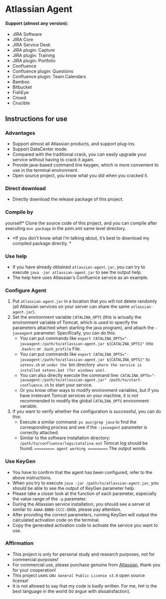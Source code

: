# Atlassian Agent

#### Support (almost any version):
* JIRA Software
* JIRA Core
* JIRA Service Desk
* JIRA plugin: Capture
* JIRA plugin: Training
* JIRA plugin: Portfolio
* Confluence
* Confluence plugin: Questions
* Confluence plugin: Team Calendars
* Bamboo
* Bitbucket
* FishEye
* Crowd
* Crucible

## Instructions for use

### Advantages
* Support almost all Atlassian products, and support plug-ins.
* Support DataCenter mode.
* Compared with the traditional crack, you can easily upgrade your service without having to crack it again.
* Provide java-based command line keygen, which is more convenient to use in the terminal environment.
* Open source project, you know what you did when you cracked it.

### Direct download
* Directly download the release package of this project.

### Compile by
yourself* Clone the source code of this project, and you can compile after executing `mvn package` in the pom.xml same level directory.
* *If you don’t know what I’m talking about, it’s best to download my compiled package directly. *

### Use help
* If you have already obtained `atlassian-agent.jar`, you can try to execute `java -jar atlassian-agent.jar` to see the output help.
* The help here uses Atlassian's Confluence service as an example.

### Configure Agent
1. Put `atlassian-agent.jar` in a location that you will not delete randomly (all Atlassian services on your server can share the same `atlassian-agent.jar`).
2. Set the environment variable `CATALINA_OPTS` (this is actually the environment variable of Tomcat, which is used to specify the parameters attached when starting the java program), and attach the `-javaagent` parameter. Specifically, you can do this:
   * You can put commands like `export CATALINA_OPTS="-javaagent:/path/to/atlassian-agent.jar ${CATALINA_OPTS}"` into `.bashrc` or `.bash_profile` File.
   * You can put commands like `export CATALINA_OPTS="-javaagent:/path/to/atlassian-agent.jar ${CATALINA_OPTS}"` to `setenv.sh` or `under the `bin directory` where the service is installed setenv.bat (for windows use)`.
   * You can also directly execute the command line: `CATALINA_OPTS="-javaagent:/path/to/atlassian-agent.jar" /path/to/start-confluence.sh` to start your service.
   * Or you know other ways to modify environment variables, but if you have irrelevant Tomcat services on your machine, it is not recommended to modify the global `CATALINA_OPTS` environment variable.
3. If you want to verify whether the configuration is successful, you can do this:
   * Execute a similar command: `ps aux|grep java` to find the corresponding process and see if the `-javaagent` parameter is correctly attached.
   * Similar to the software installation directory: `/path/to/confluence/logs/catalina.out` Tomcat log should be found: `========= agent working =========` The output words.

### Use KeyGen
* You have to confirm that the agent has been configured, refer to the above instructions.
* When you try to execute `java -jar /path/to/atlassian-agent.jar`, you should be able to see the output of KeyGen parameter help.
* Please take a closer look at the function of each parameter, especially the value range of the `-p` parameter.
* During the Atlassian service installation, you should see a server id similar to: `AAAA-BBBB-CCCC-DDDD`, please pay attention.
* After providing the correct parameters, running KeyGen will output the calculated activation code on the terminal.
* Copy the generated activation code to activate the service you want to use.

### Affirmation
* This project is only for personal study and research purposes, not for commercial purposes!
* For commercial use, please purchase genuine from [Atlassian](https://www.atlassian.com), thank you for your cooperation!
* This project uses `GNU General Public License v3.0` open source license!
* It is not allowed to say that my code is badly written. For me, `PHP` is the best language in the world (to argue with dissatisfaction).
